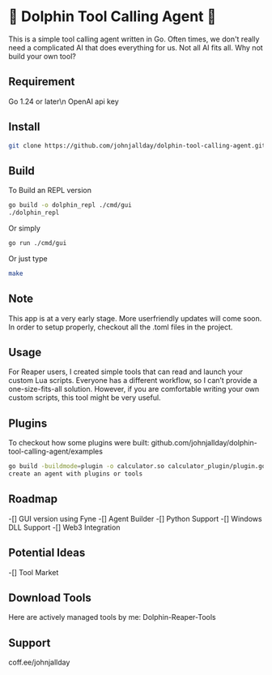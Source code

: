 # 🐬 Dolphin Tool Calling Agent 🐬
This is a simple tool calling agent written in Go.
Often times, we don't really need a complicated AI that does everything for us.
Not all AI fits all. Why not build your own tool?


## Requirement
Go 1.24 or later\n
OpenAI api key

## Install
```bash
git clone https://github.com/johnjallday/dolphin-tool-calling-agent.git
```

## Build
To Build an REPL version
```bash
go build -o dolphin_repl ./cmd/gui
./dolphin_repl
```

Or simply
```bash
go run ./cmd/gui
```
Or just type
```bash
make
```

## Note
This app is at a very early stage. More userfriendly updates will come soon.
In order to setup properly, checkout all the .toml files in the project.

## Usage
For Reaper users, I created simple tools that can read and launch your custom Lua scripts. 
Everyone has a different workflow, so I can’t provide a one-size-fits-all solution. 
However, if you are comfortable writing your own custom scripts, this tool might be very useful.

## Plugins

To checkout how some plugins were built:
github.com/johnjallday/dolphin-tool-calling-agent/examples

```bash
go build -buildmode=plugin -o calculator.so calculator_plugin/plugin.go
create an agent with plugins or tools
```


## Roadmap
-[] GUI version using Fyne
-[] Agent Builder
-[] Python Support
-[] Windows DLL Support
-[] Web3 Integration


## Potential Ideas
-[] Tool Market


## Download Tools
Here are actively managed tools by me:
Dolphin-Reaper-Tools

## Support
coff.ee/johnjallday

